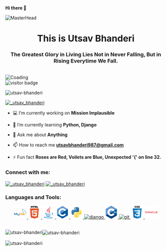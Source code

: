 **Hi there 👋**<p></p>![MasterHead](https://mir-s3-cdn-cf.behance.net/project_modules/max_1200/79731568097599.5b50bca477735.jpg)
<h1 align="center">This is Utsav Bhanderi</h1>

<h3 align="center">The Greatest Glory in Living Lies Not in Never Falling, But in Rising Everytime We Fall.</h3><br>
<img align="right" alt="Coading" width="510" src="https://mir-s3-cdn-cf.behance.net/project_modules/fs/81bb4b165684019.640b6038d133e.gif">
<p align="left"><img src="https://visitor-badge.laobi.icu/badge?page_id=page.id" alt="visitor badge"/></p>
<p align="left"><img src="https://komarev.com/ghpvc/?username=utsav-bhanderi&label=Profile%20views&color=0e75b6&style=flat" alt="utsav-bhanderi" /></p>
<p align="left"><a href="https://twitter.com/_utsav_bhanderi" target="blank"><img src="https://img.shields.io/twitter/follow/_utsav_bhanderi?logo=twitter&style=for-the-badge" alt="_utsav_bhanderi" /></a></p>

- 💻 I’m currently working on **Mission Implausible**

- 🌱 I’m currently learning **Python, Django**

- 💬 Ask me about **Anything**

- 📫 How to reach me **utsavbhanderi987@gmail.com**

- ⚡ Fun fact **Roses are Red, Voilets are Blue, Unexpected '{' on line 32.**

<h3 align="left">Connect with me:</h3>
<p align="left">
<a href="https://twitter.com/_utsav_bhanderi" target="blank"><img align="center" src="https://raw.githubusercontent.com/rahuldkjain/github-profile-readme-generator/master/src/images/icons/Social/twitter.svg" alt="_utsav_bhanderi" height="30" width="40" /></a>
<a href="https://instagram.com/_utsav_bhanderi" target="blank"><img align="center" src="https://raw.githubusercontent.com/rahuldkjain/github-profile-readme-generator/master/src/images/icons/Social/instagram.svg" alt="_utsav_bhanderi" height="30" width="40" /></a></p>

<h3 align="left">Languages and Tools:</h3>
<p align="center">
<a href="https://www.mysql.com/" target="_blank" rel="noreferrer"> <img src="https://raw.githubusercontent.com/devicons/devicon/master/icons/mysql/mysql-original-wordmark.svg" alt="mysql" width="40" height="40"/> </a>
<a href="https://www.w3.org/html/" target="_blank" rel="noreferrer"> <img src="https://raw.githubusercontent.com/devicons/devicon/master/icons/html5/html5-original-wordmark.svg" alt="html5" width="40" height="40"/> </a>
<a href="https://www.java.com" target="_blank" rel="noreferrer"> <img src="https://raw.githubusercontent.com/devicons/devicon/master/icons/java/java-original.svg" alt="java" width="40" height="40"/> </a>
<a href="https://www.cprogramming.com/" target="_blank" rel="noreferrer"> <img src="https://raw.githubusercontent.com/devicons/devicon/master/icons/c/c-original.svg" alt="c" width="40" height="40"/> </a>
<a href="https://www.python.org" target="_blank" rel="noreferrer"> <img src="https://raw.githubusercontent.com/devicons/devicon/master/icons/python/python-original.svg" alt="python" width="40" height="40"/> </a>
<a href="https://www.djangoproject.com/" target="_blank" rel="noreferrer"> <img src="https://cdn.worldvectorlogo.com/logos/django.svg" alt="django" width="40" height="40"/> </a>
<a href="https://www.w3schools.com/cpp/" target="_blank" rel="noreferrer"> <img src="https://raw.githubusercontent.com/devicons/devicon/master/icons/cplusplus/cplusplus-original.svg" alt="cplusplus" width="40" height="40"/> </a>
<a href="https://git-scm.com/" target="_blank" rel="noreferrer"> <img src="https://www.vectorlogo.zone/logos/git-scm/git-scm-icon.svg" alt="git" width="40" height="40"/> </a>
<a href="https://www.w3schools.com/css/" target="_blank" rel="noreferrer"> <img src="https://raw.githubusercontent.com/devicons/devicon/master/icons/css3/css3-original-wordmark.svg" alt="css3" width="40" height="40"/> 
<a href="https://www.oracle.com/" target="_blank" rel="noreferrer"> <img src="https://raw.githubusercontent.com/devicons/devicon/master/icons/oracle/oracle-original.svg" alt="oracle" width="40" height="40"/></a></p>

<p><br><img align="left" src="https://github-readme-stats.vercel.app/api/top-langs?username=utsav-bhanderi&show_icons=true&locale=en&layout=compact&theme=dracula" alt="utsav-bhanderi" /><img align="center"src="https://github-readme-stats.vercel.app/api?username=utsav-bhanderi&show_icons=true&locale=en&theme=dracula" alt="utsav-bhanderi" /></p>
<p><img align="center" src="https://github-readme-streak-stats.herokuapp.com/?user=utsav-bhanderi&&theme=dracula" alt="utsav-bhanderi" /></p>
